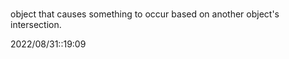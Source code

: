 # 
object that causes something to occur based on another object's intersection.

2022/08/31::19:09

